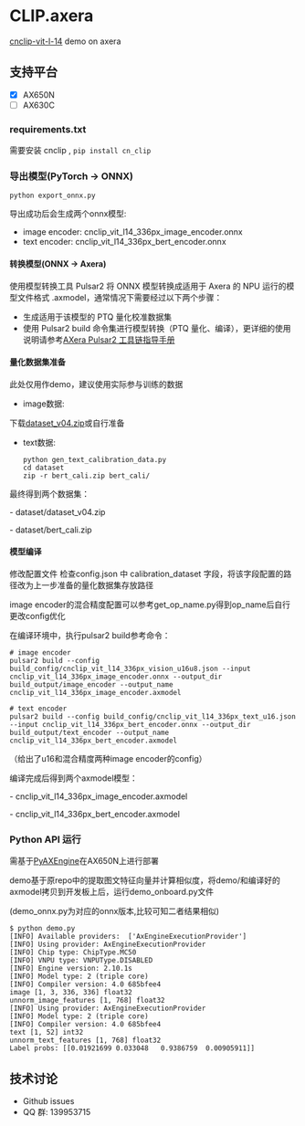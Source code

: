 # CLIP.axera
[cnclip-vit-l-14](https://github.com/OFA-Sys/Chinese-CLIP) demo on axera

## 支持平台
- [x] AX650N
- [ ] AX630C

### requirements.txt

需要安装 cnclip , `pip install cn_clip`

### 导出模型(PyTorch -> ONNX)
```
python export_onnx.py
```
导出成功后会生成两个onnx模型:
- image encoder: cnclip_vit_l14_336px_image_encoder.onnx
- text encoder: cnclip_vit_l14_336px_bert_encoder.onnx


#### 转换模型(ONNX -> Axera)
使用模型转换工具 Pulsar2 将 ONNX 模型转换成适用于 Axera 的 NPU 运行的模型文件格式 .axmodel，通常情况下需要经过以下两个步骤：

- 生成适用于该模型的 PTQ 量化校准数据集
- 使用 Pulsar2 build 命令集进行模型转换（PTQ 量化、编译），更详细的使用说明请参考[AXera Pulsar2 工具链指导手册](https://pulsar2-docs.readthedocs.io/zh-cn/latest/index.html)


#### 量化数据集准备
此处仅用作demo，建议使用实际参与训练的数据
- image数据:

下载[dataset_v04.zip](https://github.com/user-attachments/files/20480889/dataset_v04.zip)或自行准备

- text数据:
    ```
    python gen_text_calibration_data.py
    cd dataset
    zip -r bert_cali.zip bert_cali/
    ```
最终得到两个数据集：

\- dataset/dataset_v04.zip

\- dataset/bert_cali.zip

#### 模型编译
修改配置文件
检查config.json 中 calibration_dataset 字段，将该字段配置的路径改为上一步准备的量化数据集存放路径

image encoder的混合精度配置可以参考get_op_name.py得到op_name后自行更改config优化

在编译环境中，执行pulsar2 build参考命令：
```
# image encoder
pulsar2 build --config build_config/cnclip_vit_l14_336px_vision_u16u8.json --input cnclip_vit_l14_336px_image_encoder.onnx --output_dir build_output/image_encoder --output_name cnclip_vit_l14_336px_image_encoder.axmodel

# text encoder
pulsar2 build --config build_config/cnclip_vit_l14_336px_text_u16.json --input cnclip_vit_l14_336px_bert_encoder.onnx --output_dir build_output/text_encoder --output_name cnclip_vit_l14_336px_bert_encoder.axmodel
```

（给出了u16和混合精度两种image encoder的config）


编译完成后得到两个axmodel模型：


\- cnclip_vit_l14_336px_image_encoder.axmodel

\- cnclip_vit_l14_336px_bert_encoder.axmodel


### Python API 运行
需基于[PyAXEngine](https://github.com/AXERA-TECH/pyaxengine)在AX650N上进行部署

demo基于原repo中的提取图文特征向量并计算相似度，将demo/和编译好的axmodel拷贝到开发板上后，运行demo_onboard.py文件

(demo_onnx.py为对应的onnx版本,比较可知二者结果相似)
```shell
$ python demo.py
[INFO] Available providers:  ['AxEngineExecutionProvider']
[INFO] Using provider: AxEngineExecutionProvider
[INFO] Chip type: ChipType.MC50
[INFO] VNPU type: VNPUType.DISABLED
[INFO] Engine version: 2.10.1s
[INFO] Model type: 2 (triple core)
[INFO] Compiler version: 4.0 685bfee4
image [1, 3, 336, 336] float32
unnorm_image_features [1, 768] float32
[INFO] Using provider: AxEngineExecutionProvider
[INFO] Model type: 2 (triple core)
[INFO] Compiler version: 4.0 685bfee4
text [1, 52] int32
unnorm_text_features [1, 768] float32
Label probs: [[0.01921699 0.033048   0.9386759  0.00905911]]
```


## 技术讨论

- Github issues
- QQ 群: 139953715